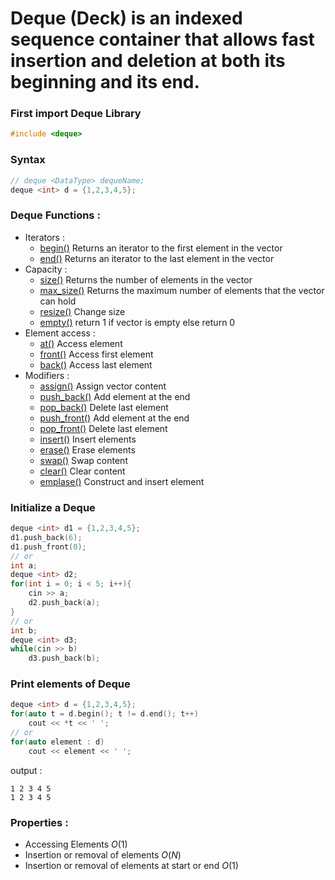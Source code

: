 # **Deque (Deck)** is an indexed sequence container that allows fast insertion and deletion at both its beginning and its end.

### First import Deque Library
```cpp
#include <deque>
```

### Syntax 
```cpp
// deque <DataType> dequeName;
deque <int> d = {1,2,3,4,5};
```
  
### Deque Functions :
  - Iterators :
    - [begin()](https://www.javatpoint.com/post/cpp-deque-begin-function) Returns an iterator to the first element in the vector
    - [end()](https://www.javatpoint.com/post/cpp-deque-end-function) Returns an iterator to the last element in the vector
  - Capacity :
    - [size()](https://cplusplus.com/reference/deque/deque/size/) Returns the number of elements in the vector
    - [max_size()](https://www.geeksforgeeks.org/deque-max_size-function-in-c-stl/) Returns the maximum number of elements that the vector can hold
    - [resize()](https://cplusplus.com/reference/deque/deque/resize/) Change size
    - [empty()](https://cplusplus.com/reference/deque/deque/empty/) return 1 if vector is empty else return 0
  - Element access :
    - [at()](https://www.javatpoint.com/post/cpp-deque-at-function) Access element
    - [front()](https://en.cppreference.com/w/cpp/container/deque/front) Access first element
    - [back()](https://www.javatpoint.com/post/cpp-deque-back-function) Access last element
  - Modifiers :
    - [assign()](https://www.javatpoint.com/post/cpp-deque-assign-function) Assign vector content
    - [push_back()](https://cplusplus.com/reference/deque/deque/push_back/) Add element at the end
    - [pop_back()](https://www.geeksforgeeks.org/dequepop_front-dequepop_back-c-stl/) Delete last element
    - [push_front()](https://www.javatpoint.com/post/cpp-deque-push_front-function) Add element at the end
    - [pop_front()](https://cplusplus.com/reference/deque/deque/pop_front/) Delete last element
    - [insert()](https://cplusplus.com/reference/deque/deque/insert/) Insert elements
    - [erase()](https://www.javatpoint.com/post/cpp-deque-erase-function) Erase elements
    - [swap()](https://www.javatpoint.com/post/cpp-deque-swap-function) Swap content
    - [clear()](https://www.geeksforgeeks.org/dequeclear-dequeerase-c-stl/) Clear content
    - [emplase()](https://www.javatpoint.com/post/cpp-deque-emplace-function) Construct and insert element  

### Initialize a Deque
  ```cpp
  deque <int> d1 = {1,2,3,4,5};
  d1.push_back(6); 
  d1.push_front(0); 
  // or
  int a;
  deque <int> d2;
  for(int i = 0; i < 5; i++){
      cin >> a;
      d2.push_back(a);
  }
  // or
  int b;
  deque <int> d3;
  while(cin >> b)
      d3.push_back(b);
  ```
### Print elements of Deque
  ```cpp
  deque <int> d = {1,2,3,4,5};
  for(auto t = d.begin(); t != d.end(); t++)
      cout << *t << ' '; 
  // or
  for(auto element : d)
      cout << element << ' '; 
  ```
  output : 
  ```
  1 2 3 4 5
  1 2 3 4 5
  ```
### Properties :
  - Accessing Elements $O(1)$
  - Insertion or removal of elements $O(N)$
  - Insertion or removal of elements at start or end $O(1)$

